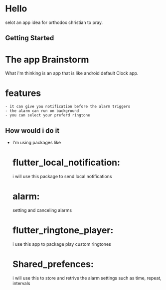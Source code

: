 # Hello

selot an app idea for orthodox christian to pray.

## Getting Started

# The app Brainstorm

What i'm thinking is an app that is like android default Clock app.

# features
    - it can give you notification before the alarm triggers
    - the alarm can run on background
    - you can select your preferd ringtone

## How would i do it

- I'm using packages like 
    # flutter_local_notification:
    i will use this package to send local notifications 
    # alarm:
    setting and canceling alarms
    # flutter_ringtone_player:
    i use this app to package play custom ringtones
    # Shared_prefences:
    i will use this to store and retrive the alarm settings such as time, repeat, intervals
